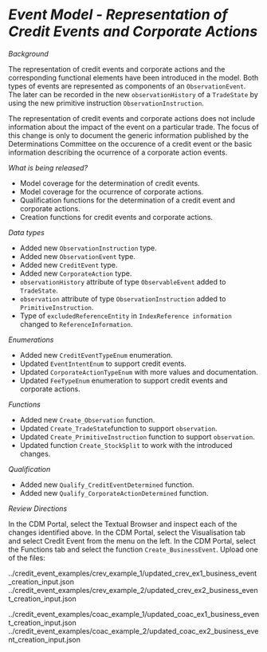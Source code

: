 # _Event Model - Representation of Credit Events and Corporate Actions_

_Background_

The representation of credit events and corporate actions and the corresponding functional elements have been introduced in the model. Both types of events are represented as components of an `ObservationEvent`. The later can be recorded in the new `observationHistory` of a `TradeState` by using the new primitive instruction `ObservationInstruction`.

The representation of credit events and corporate actions does not include information about the impact of the event on a particular trade. The focus of this change is  only to document the generic information published by the Determinations Committee on the occurence of a credit event or the basic information describing the ocurrence of a corporate action events.

_What is being released?_

- Model coverage for the determination of credit events.
- Model coverage for the ocurrence of corporate actions.
- Qualification functions for the determination of a credit event and corporate actions.
- Creation functions for credit events and corporate actions.

_Data types_

- Added new `ObservationInstruction` type.
- Added new `ObservationEvent` type.
- Added new `CreditEvent` type.
- Added new `CorporateAction` type.
- `observationHistory` attribute of type `ObservableEvent` added to `TradeState`.
- `observation` attribute of type `ObservationInstruction` added to `PrimitiveInstruction`.
- Type of `excludedReferenceEntity` in `IndexReference information` changed to `ReferenceInformation`.

_Enumerations_

- Added new `CreditEventTypeEnum` enumeration.
- Updated `EventIntentEnum` to support credit events.
- Updated `CorporateActionTypeEnum` with more values and documentation.
- Updated `FeeTypeEnum` enumeration to support credit events and corporate actions.


_Functions_

- Added new `Create_Observation` function.
- Updated `Create_TradeState`function to support `observation`.
- Updated `Create_PrimitiveInstruction` function to support `observation`.
- Updated function `Create_StockSplit` to work with the introduced changes.

_Qualification_

- Added new `Qualify_CreditEventDetermined` function.
- Added new `Qualify_CorporateActionDetermined` function.

_Review Directions_

In the CDM Portal, select the Textual Browser and inspect each of the changes identified above. In the CDM Portal, select the Visualisation tab and select Credit Event from the menu on the left. In the CDM Portal, select the Functions tab and select the function `Create_BusinessEvent`.
Upload one of the files:

../credit_event_examples/crev_example_1/updated_crev_ex1_business_event_creation_input.json
../credit_event_examples/crev_example_2/updated_crev_ex2_business_event_creation_input.json

../credit_event_examples/coac_example_1/updated_coac_ex1_business_event_creation_input.json
../credit_event_examples/coac_example_2/updated_coac_ex2_business_event_creation_input.json

